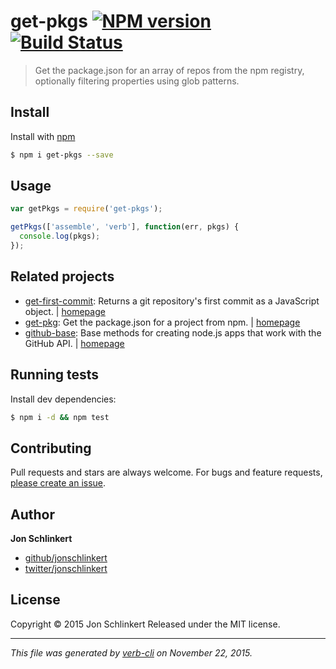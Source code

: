 # get-pkgs [![NPM version](https://badge.fury.io/js/get-pkgs.svg)](http://badge.fury.io/js/get-pkgs)  [![Build Status](https://travis-ci.org/jonschlinkert/get-pkgs.svg)](https://travis-ci.org/jonschlinkert/get-pkgs)

> Get the package.json for an array of repos from the npm registry, optionally filtering properties using glob patterns.

## Install

Install with [npm](https://www.npmjs.com/)

```sh
$ npm i get-pkgs --save
```

## Usage

```js
var getPkgs = require('get-pkgs');

getPkgs(['assemble', 'verb'], function(err, pkgs) {
  console.log(pkgs);
});
```

## Related projects

* [get-first-commit](https://www.npmjs.com/package/get-first-commit): Returns a git repository's first commit as a JavaScript object. | [homepage](https://github.com/jonschlinkert/get-first-commit)
* [get-pkg](https://www.npmjs.com/package/get-pkg): Get the package.json for a project from npm. | [homepage](https://github.com/jonschlinkert/get-pkg)
* [github-base](https://www.npmjs.com/package/github-base): Base methods for creating node.js apps that work with the GitHub API. | [homepage](https://github.com/jonschlinkert/github-base)

## Running tests

Install dev dependencies:

```sh
$ npm i -d && npm test
```

## Contributing

Pull requests and stars are always welcome. For bugs and feature requests, [please create an issue](https://github.com/jonschlinkert/get-pkgs/issues/new).

## Author

**Jon Schlinkert**

+ [github/jonschlinkert](https://github.com/jonschlinkert)
+ [twitter/jonschlinkert](http://twitter.com/jonschlinkert)

## License

Copyright © 2015 Jon Schlinkert
Released under the MIT license.

***

_This file was generated by [verb-cli](https://github.com/assemble/verb-cli) on November 22, 2015._